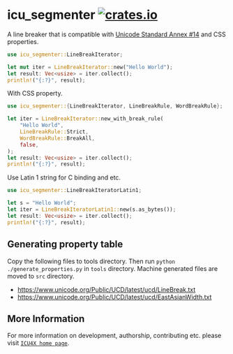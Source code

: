 # icu_segmenter [![crates.io](http://meritbadge.herokuapp.com/icu_segmenter)](https://crates.io/crates/icu_segmenter)

A line breaker that is compatible with [Unicode Standard Annex #14][UAX14] and CSS properties.

[UAX14]: http://www.unicode.org/reports/tr14/

```rust
use icu_segmenter::LineBreakIterator;

let mut iter = LineBreakIterator::new("Hello World");
let result: Vec<usize> = iter.collect();
println!("{:?}", result);
```

With CSS property.
```rust
use icu_segmenter::{LineBreakIterator, LineBreakRule, WordBreakRule};

let iter = LineBreakIterator::new_with_break_rule(
    "Hello World",
    LineBreakRule::Strict,
    WordBreakRule::BreakAll,
    false,
);
let result: Vec<usize> = iter.collect();
println!("{:?}", result);
```

Use Latin 1 string for C binding and etc.

```rust
use icu_segmenter::LineBreakIteratorLatin1;

let s = "Hello World";
let iter = LineBreakIteratorLatin1::new(s.as_bytes());
let result: Vec<usize> = iter.collect();
println!("{:?}", result);
```

## Generating property table

Copy the following files to tools directory. Then run `python ./generate_properties.py` in `tools` directory. Machine generated files are moved to `src` directory.
- <https://www.unicode.org/Public/UCD/latest/ucd/LineBreak.txt>
- <https://www.unicode.org/Public/UCD/latest/ucd/EastAsianWidth.txt>

## More Information

For more information on development, authorship, contributing etc. please visit [`ICU4X home page`](https://github.com/unicode-org/icu4x).
